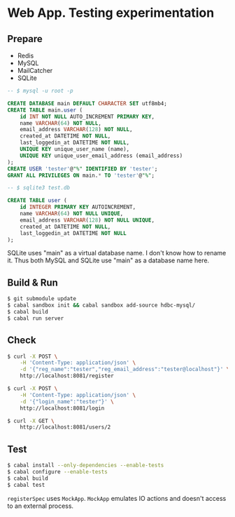 # Web App. Testing experimentation

## Prepare

* Redis
* MySQL
* MailCatcher
* SQLite

```sql
-- $ mysql -u root -p

CREATE DATABASE main DEFAULT CHARACTER SET utf8mb4;
CREATE TABLE main.user (
    id INT NOT NULL AUTO_INCREMENT PRIMARY KEY,
    name VARCHAR(64) NOT NULL,
    email_address VARCHAR(128) NOT NULL,
    created_at DATETIME NOT NULL,
    last_loggedin_at DATETIME NOT NULL,
    UNIQUE KEY unique_user_name (name),
    UNIQUE KEY unique_user_email_address (email_address)
);
CREATE USER 'tester'@"%" IDENTIFIED BY 'tester';
GRANT ALL PRIVILEGES ON main.* TO 'tester'@"%";
```

```sql
-- $ sqlite3 test.db

CREATE TABLE user (
    id INTEGER PRIMARY KEY AUTOINCREMENT,
    name VARCHAR(64) NOT NULL UNIQUE,
    email_address VARCHAR(128) NOT NULL UNIQUE,
    created_at DATETIME NOT NULL,
    last_loggedin_at DATETIME NOT NULL
);
```

SQLite uses "main" as a virtual database name. I don't know how to rename it.
Thus both MySQL and SQLite use "main" as a database name here.

## Build & Run

```sh
$ git submodule update
$ cabal sandbox init && cabal sandbox add-source hdbc-mysql/
$ cabal build
$ cabal run server
```

## Check

```sh
$ curl -X POST \
    -H 'Content-Type: application/json' \
    -d '{"reg_name":"tester","reg_email_address":"tester@localhost"}' \
    http://localhost:8081/register

$ curl -X POST \
    -H 'Content-Type: application/json' \
    -d '{"login_name":"tester"}' \
    http://localhost:8081/login

$ curl -X GET \
    http://localhost:8081/users/2
```

## Test

```sh
$ cabal install --only-dependencies --enable-tests
$ cabal configure --enable-tests
$ cabal build
$ cabal test
```

`registerSpec` uses `MockApp`. `MockApp` emulates IO actions and doesn't access to an external process.
